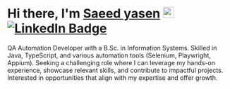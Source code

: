 # Hi there, I'm <a href="https://github.com/SaeedYasen" target="_blank">Saeed yasen</a> <img src="https://media.giphy.com/media/hvRJCLFzcasrR4ia7z/giphy.gif" width="25px"> [![LinkedIn Badge](https://img.shields.io/badge/LinkedIn-0077B5?style=for-the-badge&logo=linkedin&logoColor=white)](https://www.linkedin.com/in/saeed-yasen/)
 QA Automation Developer with a B.Sc. in Information Systems. Skilled in Java, TypeScript, and various automation tools (Selenium, Playwright, Appium). Seeking a challenging role where I can leverage my hands-on experience, showcase relevant skills, and contribute to impactful projects. Interested in opportunities that align with my expertise and offer growth.
